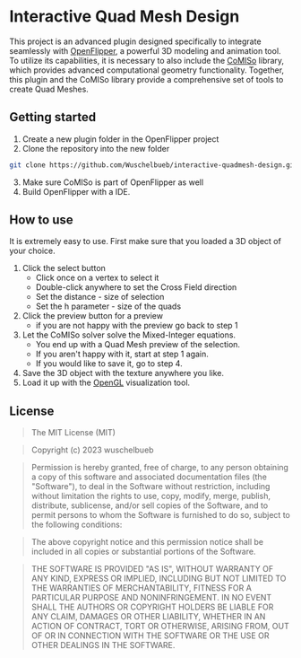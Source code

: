 # Interactive Quad Mesh Design

This project is an advanced plugin designed specifically to integrate seamlessly with [OpenFlipper](https://gitlab.vci.rwth-aachen.de:9000/OpenFlipper-Free/OpenFlipper-Free.git), a powerful 3D modeling and animation tool. To utilize its capabilities, it is necessary to also include the [CoMISo](https://gitlab.vci.rwth-aachen.de:9000/CoMISo/CoMISo.git) library, which provides advanced computational geometry functionality. Together, this plugin and the CoMISo library provide a comprehensive set of tools to create Quad Meshes.

## Getting started

1. Create a new plugin folder in the OpenFlipper project
2. Clone the repository into the new folder
```bash
git clone https://github.com/Wuschelbueb/interactive-quadmesh-design.git
```
3. Make sure CoMISo is part of OpenFlipper as well
4. Build OpenFlipper with a IDE.

## How to use

It is extremely easy to use. First make sure that you loaded a 3D object of your choice.

1. Click the select button
    - Click once on a vertex to select it
    - Double-click anywhere to set the Cross Field direction
    - Set the distance - size of selection
    - Set the h parameter - size of the quads
2. Click the preview button for a preview
   - if you are not happy with the preview go back to step 1
3. Let the CoMISo solver solve the Mixed-Integer equations.
   - You end up with a Quad Mesh preview of the selection.
   - If you aren't happy with it, start at step 1 again.
   - If you would like to save it, go to step 4.
4. Save the 3D object with the texture anywhere you like.
5. Load it up with the [OpenGL](https://github.com/Wuschelbueb/opengl_visualization.git) visualization tool.

## License
>The MIT License (MIT)

>Copyright (c) 2023 wuschelbueb

>Permission is hereby granted, free of charge, to any person obtaining a copy of this software and associated documentation files (the "Software"), to deal in the Software without restriction, including without limitation the rights to use, copy, modify, merge, publish, distribute, sublicense, and/or sell copies of the Software, and to permit persons to whom the Software is furnished to do so, subject to the following conditions:

>The above copyright notice and this permission notice shall be included in all copies or substantial portions of the Software.

>THE SOFTWARE IS PROVIDED "AS IS", WITHOUT WARRANTY OF ANY KIND, EXPRESS OR IMPLIED, INCLUDING BUT NOT LIMITED TO THE WARRANTIES OF MERCHANTABILITY, FITNESS FOR A PARTICULAR PURPOSE AND NONINFRINGEMENT. IN NO EVENT SHALL THE AUTHORS OR COPYRIGHT HOLDERS BE LIABLE FOR ANY CLAIM, DAMAGES OR OTHER LIABILITY, WHETHER IN AN ACTION OF CONTRACT, TORT OR OTHERWISE, ARISING FROM, OUT OF OR IN CONNECTION WITH THE SOFTWARE OR THE USE OR OTHER DEALINGS IN THE SOFTWARE.
